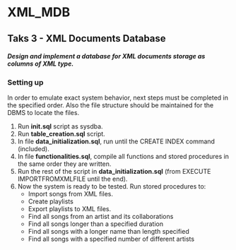 # XML_MDB
## Taks 3 - XML Documents Database
##### Design and implement a database for XML documents storage as columns of XML type.

### Setting up
In order to emulate exact system behavior, next steps must be completed in the specified order. Also the file structure should be maintained for the DBMS to locate the files.

1. Run **init.sql** script as sysdba.
2. Run **table_creation.sql** script.
3. In file **data_initialization.sql**, run until the CREATE INDEX command (included).
4. In file **functionalities.sql**, compile all functions and stored procedures in the same order they are written.
5. Run the rest of the script in **data_initialization.sql** (from EXECUTE IMPORTFROMXMLFILE until the end).
6. Now the system is ready to be tested. Run stored procedures to:
    * Import songs from XML files.
    * Create playlists
    * Export playlists to XML files.
    * Find all songs from an artist and its collaborations
    * Find all songs longer than a specified duration
    * Find all songs with a longer name than length specified
    * Find all songs with a specified number of different artists 
